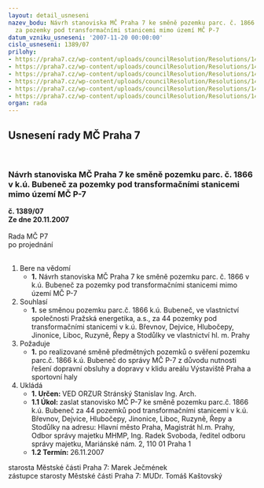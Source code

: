 ```yaml
---
layout: detail_usneseni
nazev_bodu: Návrh stanoviska MČ Praha 7 ke směně pozemku parc. č. 1866 v k.ú. Bubeneč
  za pozemky pod transformačními stanicemi mimo území MČ P-7
datum_vzniku_usneseni: '2007-11-20 00:00:00'
cislo_usneseni: 1389/07
prilohy:
- https://praha7.cz/wp-content/uploads/councilResolution/Resolutions/14505/55-energ_11.doc
- https://praha7.cz/wp-content/uploads/councilResolution/Resolutions/14505/55-energ_21.doc
- https://praha7.cz/wp-content/uploads/councilResolution/Resolutions/14505/55-energ_31.doc
- https://praha7.cz/wp-content/uploads/councilResolution/Resolutions/14505/55-energ_41.doc
- https://praha7.cz/wp-content/uploads/councilResolution/Resolutions/14505/55-energ_42.doc
- https://praha7.cz/wp-content/uploads/councilResolution/Resolutions/14505/55-energ_51215.jpg
organ: rada
---
```

<div id="ucUsn_pList" class="usn">
	<span><h2>Usnesení rady MČ Praha 7 </h2>
<br></span><div class="standBody">
<span><h3>Návrh stanoviska MČ Praha 7 ke směně pozemku parc. č. 1866 v k.ú. Bubeneč za pozemky pod transformačními stanicemi mimo území MČ P-7</h3></span><div class="center">
		<strong>č. 1389/07</strong><br>
	</div>
<div class="center">
		<strong>Ze dne 20.11.2007</strong><br><br>
	</div>Rada MČ P7<br> po projednání<br><br><ol>
<li>Bere na vědomí<ul><li>
<strong>1.</strong> Návrh stanoviska MČ Praha 7 ke směně pozemku parc. č. 1866 v k.ú. Bubeneč za pozemky pod transformačními stanicemi mimo území MČ P-7  </li></ul>
</li>
<li>Souhlasí<ul><li>
<strong>1.</strong> se směnou pozemku parc.č. 1866 k.ú. Bubeneč, ve vlastnictví společnosti Pražská energetika, a.s., za 44 pozemky pod transformačními stanicemi v k.ú. Břevnov, Dejvice, Hlubočepy, Jinonice, Liboc, Ruzyně, Řepy a Stodůlky ve vlastnictví hl. m. Prahy  </li></ul>
</li>
<li>Požaduje<ul><li>
<strong>1.</strong> po realizované směně předmětných pozemků o svěření pozemku parc.č. 1866 k.ú. Bubeneč do správy MČ P-7 z důvodu nutnosti řešení dopravní obsluhy a dopravy v klidu areálu Výstaviště Praha a sportovní haly          </li></ul>
</li>
<li>Ukládá<ul>
<li>
<strong>1. Určen: </strong>VED ORZUR  Stránský  Stanislav Ing. Arch.</li>
<li>
<strong>1.1 Úkol: </strong>zaslat stanovisko MČ P-7 ke směně  pozemku parc.č. 1866 k.ú. Bubeneč za 44 pozemků pod transformačními stanicemi v k.ú. Břevnov, Dejvice, Hlubočepy, Jinonice, Liboc, Ruzyně, Řepy a Stodůlky na adresu: Hlavní město Praha, Magistrát hl.m. Prahy, Odbor správy majetku MHMP, Ing. Radek Svoboda, ředitel odboru správy majetku, Mariánské nám. 2, 110 01 Praha 1 </li>
<li>
<strong>1.2 Termín: </strong>26.11.2007</li>
</ul>
</li>
</ol>starosta Městské části Praha 7: Marek Ječmének<br>zástupce starosty Městské části Praha 7: MUDr. Tomáš Kaštovský 
</div>
</div>
